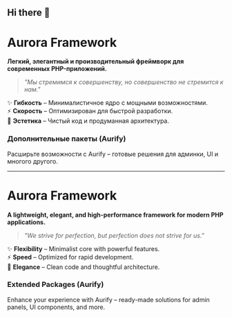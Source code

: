 ## Hi there 👋

# Aurora Framework  

**Легкий, элегантный и производительный фреймворк для современных PHP-приложений.**  

> *"Мы стремимся к совершенству, но совершенство не стремится к нам."*  

✨ **Гибкость** – Минималистичное ядро с мощными возможностями.  
⚡ **Скорость** – Оптимизирован для быстрой разработки.  
🎨 **Эстетика** – Чистый код и продуманная архитектура.  

### Дополнительные пакеты (Aurify)  
Расширьте возможности с Aurify – готовые решения для админки, UI и многого другого.  

---  

# Aurora Framework  

**A lightweight, elegant, and high-performance framework for modern PHP applications.**  

> *"We strive for perfection, but perfection does not strive for us."*  

✨ **Flexibility** – Minimalist core with powerful features.  
⚡ **Speed** – Optimized for rapid development.  
🎨 **Elegance** – Clean code and thoughtful architecture.  

### Extended Packages (Aurify)  
Enhance your experience with Aurify – ready-made solutions for admin panels, UI components, and more.  
